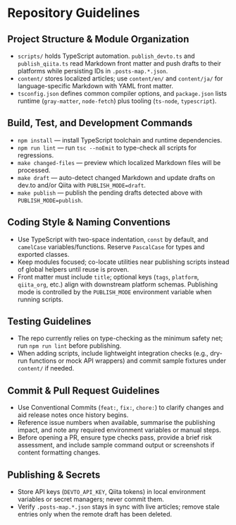 # Repository Guidelines

## Project Structure & Module Organization

- `scripts/` holds TypeScript automation. `publish_devto.ts` and `publish_qiita.ts` read Markdown front matter and push drafts to their platforms while persisting IDs in `.posts-map.*.json`.
- `content/` stores localized articles; use `content/en/` and `content/ja/` for language-specific Markdown with YAML front matter.
- `tsconfig.json` defines common compiler options, and `package.json` lists runtime (`gray-matter`, `node-fetch`) plus tooling (`ts-node`, `typescript`).

## Build, Test, and Development Commands

- `npm install` — install TypeScript toolchain and runtime dependencies.
- `npm run lint` — run `tsc --noEmit` to type-check all scripts for regressions.
- `make changed-files` — preview which localized Markdown files will be processed.
- `make draft` — auto-detect changed Markdown and update drafts on dev.to and/or Qiita with `PUBLISH_MODE=draft`.
- `make publish` — publish the pending drafts detected above with `PUBLISH_MODE=publish`.

## Coding Style & Naming Conventions

- Use TypeScript with two-space indentation, `const` by default, and `camelCase` variables/functions. Reserve `PascalCase` for types and exported classes.
- Keep modules focused; co-locate utilities near publishing scripts instead of global helpers until reuse is proven.
- Front matter must include `title`; optional keys (`tags`, `platform`, `qiita_org`, etc.) align with downstream platform schemas. Publishing mode is controlled by the `PUBLISH_MODE` environment variable when running scripts.

## Testing Guidelines

- The repo currently relies on type-checking as the minimum safety net; run `npm run lint` before publishing.
- When adding scripts, include lightweight integration checks (e.g., dry-run functions or mock API wrappers) and commit sample fixtures under `content/` if needed.

## Commit & Pull Request Guidelines

- Use Conventional Commits (`feat:`, `fix:`, `chore:`) to clarify changes and aid release notes once history begins.
- Reference issue numbers when available, summarise the publishing impact, and note any required environment variables or manual steps.
- Before opening a PR, ensure type checks pass, provide a brief risk assessment, and include sample command output or screenshots if content formatting changes.

## Publishing & Secrets

- Store API keys (`DEVTO_API_KEY`, Qiita tokens) in local environment variables or secret managers; never commit them.
- Verify `.posts-map.*.json` stays in sync with live articles; remove stale entries only when the remote draft has been deleted.
